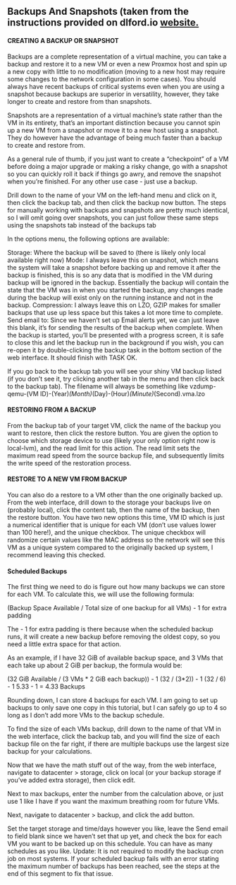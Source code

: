 ## Backups And Snapshots (taken from the instructions provided on dlford.io [website.](https://www.dlford.io/managing-proxmox-how-to-home-lab-part-2/)

#### CREATING A BACKUP OR SNAPSHOT
Backups are a complete representation of a virtual machine, you can take a backup and restore it to a new VM or even a new Proxmox host and spin up a new copy with little to no modification (moving to a new host may require some changes to the network configuration in some cases). You should always have recent backups of critical systems even when you are using a snapshot because backups are superior in versatility, however, they take longer to create and restore from than snapshots.

Snapshots are a representation of a virtual machine’s state rather than the VM in its entirety, that’s an important distinction because you cannot spin up a new VM from a snapshot or move it to a new host using a snapshot. They do however have the advantage of being much faster than a backup to create and restore from.

As a general rule of thumb, if you just want to create a “checkpoint” of a VM before doing a major upgrade or making a risky change, go with a snapshot so you can quickly roll it back if things go awry, and remove the snapshot when you’re finished. For any other use case - just use a backup.

Drill down to the name of your VM on the left-hand menu and click on it, then click the backup tab, and then click the backup now button. The steps for manually working with backups and snapshots are pretty much identical, so I will omit going over snapshots, you can just follow these same steps using the snapshots tab instead of the backups tab

In the options menu, the following options are available:

Storage: Where the backup will be saved to (there is likely only local available right now)
Mode: I always leave this on snapshot, which means the system will take a snapshot before backing up and remove it after the backup is finished, this is so any data that is modified in the VM during backup will be ignored in the backup. Essentially the backup will contain the state that the VM was in when you started the backup, any changes made during the backup will exist only on the running instance and not in the backup.
Compression: I always leave this on LZO, GZIP makes for smaller backups that use up less space but this takes a lot more time to complete.
Send email to: Since we haven’t set up Email alerts yet, we can just leave this blank, it’s for sending the results of the backup when complete.
When the backup is started, you’ll be presented with a progress screen, it is safe to close this and let the backup run in the background if you wish, you can re-open it by double-clicking the backup task in the bottom section of the web interface. It should finish with TASK OK.

If you go back to the backup tab you will see your shiny VM backup listed (if you don’t see it, try clicking another tab in the menu and then click back to the backup tab). The filename will always be something like vzdump-qemu-(VM ID)-(Year)_(Month)_(Day)-(Hour)_(Minute)_(Second).vma.lzo

#### RESTORING FROM A BACKUP
From the backup tab of your target VM, click the name of the backup you want to restore, then click the restore button.
You are given the option to choose which storage device to use (likely your only option right now is local-lvm), and the read limit for this action. The read limit sets the maximum read speed from the source backup file, and subsequently limits the write speed of the restoration process.

#### RESTORE TO A NEW VM FROM BACKUP
You can also do a restore to a VM other than the one originally backed up. From the web interface, drill down to the storage your backups live on (probably local), click the content tab, then the name of the backup, then the restore button.
You have two new options this time, VM ID which is just a numerical identifier that is unique for each VM (don’t use values lower than 100 here!), and the unique checkbox. The unique checkbox will randomize certain values like the MAC address so the network will see this VM as a unique system compared to the originally backed up system, I recommend leaving this checked.

#### Scheduled Backups
The first thing we need to do is figure out how many backups we can store for each VM. To calculate this, we will use the following formula:

(Backup Space Available / Total size of one backup for all VMs) - 1 for extra padding

The - 1 for extra padding is there because when the scheduled backup runs, it will create a new backup before removing the oldest copy, so you need a little extra space for that action.

As an example, if I have 32 GiB of available backup space, and 3 VMs that each take up about 2 GiB per backup, the formula would be:

(32 GiB Available / (3 VMs * 2 GiB each backup)) - 1 (32 / (3*2)) - 1 (32 / 6) - 1 5.33 - 1 = 4.33 Backups

Rounding down, I can store 4 backups for each VM. I am going to set up backups to only save one copy in this tutorial, but I can safely go up to 4 so long as I don’t add more VMs to the backup schedule.

To find the size of each VMs backup, drill down to the name of that VM in the web interface, click the backup tab, and you will find the size of each backup file on the far right, if there are multiple backups use the largest size backup for your calculations.

Now that we have the math stuff out of the way, from the web interface, navigate to datacenter > storage, click on local (or your backup storage if you’ve added extra storage), then click edit.

Next to max backups, enter the number from the calculation above, or just use 1 like I have if you want the maximum breathing room for future VMs.

Next, navigate to datacenter > backup, and click the add button.

Set the target storage and time/days however you like, leave the Send email to field blank since we haven’t set that up yet, and check the box for each VM you want to be backed up on this schedule. You can have as many schedules as you like. Update: It is not required to modify the backup cron job on most systems. If your scheduled backup fails with an error stating the maximum number of backups has been reached, see the steps at the end of this segment to fix that issue.
